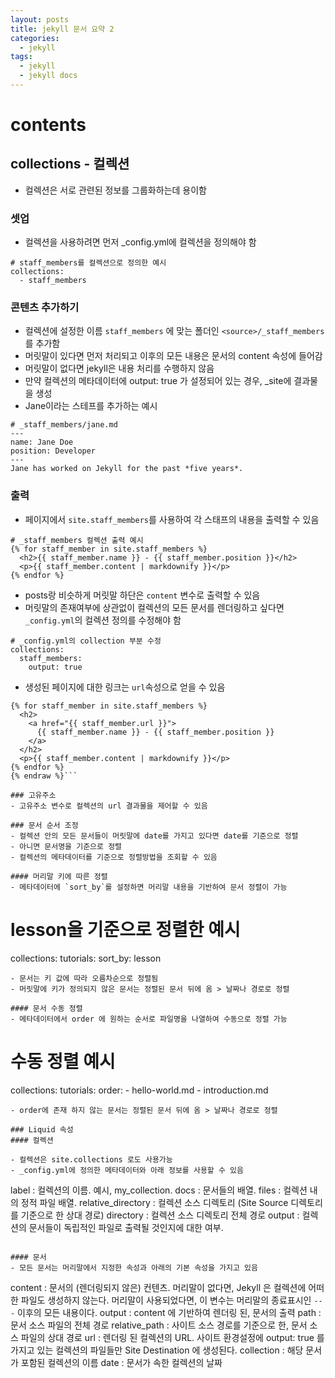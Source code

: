 ```yaml
---
layout: posts
title: jekyll 문서 요약 2
categories: 
  - jekyll
tags: 
  - jekyll
  - jekyll docs
---
```

# contents
## collections - 컬렉션
- 컬렉션은 서로 관련된 정보를 그룹화하는데 용이함
### 셋업
- 컬렉션을 사용하려면 먼저 _config.yml에 컬렉션을 정의해야 함

```
# staff_members를 컬렉션으로 정의한 예시
collections:
  - staff_members
```
### 콘텐츠 추가하기
- 컬렉션에 설정한 이름 `staff_members` 에 맞는 폴더인 `<source>/_staff_members` 를 추가함
- 머릿말이 있다면 먼저 처리되고 이후의 모든 내용은 문서의 content 속성에 들어감
- 머릿말이 없다면 jekyll은 내용 처리를 수행하지 않음
- 만약 컬렉션의 메타데이터에 output: true 가 설정되어 있는 경우, _site에 결과물을 생성
- Jane이라는 스테프를 추가하는 예시
```
# _staff_members/jane.md
---
name: Jane Doe
position: Developer
---
Jane has worked on Jekyll for the past *five years*.
```

### 출력
- 페이지에서 `site.staff_members`를 사용하여 각 스태프의 내용을 출력할 수 있음

```
# _staff_members 컬렉션 출력 예시
{% for staff_member in site.staff_members %}
  <h2>{{ staff_member.name }} - {{ staff_member.position }}</h2>
  <p>{{ staff_member.content | markdownify }}</p>
{% endfor %}
```
- posts랑 비슷하게 머릿말 하단은 `content` 변수로 출력할 수 있음
- 머릿말의 존재여부에 상관없이 컬렉션의 모든 문서를 렌더링하고 싶다면 `_config.yml`의 컬렉션 정의를 수정해야 함

```
# _config.yml의 collection 부분 수정
collections:
  staff_members:
    output: true
```
- 생성된 페이지에 대한 링크는 `url`속성으로 얻을 수 있음

```{% raw %}
{% for staff_member in site.staff_members %}
  <h2>
    <a href="{{ staff_member.url }}">
      {{ staff_member.name }} - {{ staff_member.position }}
    </a>
  </h2>
  <p>{{ staff_member.content | markdownify }}</p>
{% endfor %}
{% endraw %}```

### 고유주소
- 고유주소 변수로 컬렉션의 url 결과물을 제어할 수 있음

### 문서 순서 조정
- 컬렉션 안의 모든 문서들이 머릿말에 date를 가지고 있다면 date를 기준으로 정렬
- 아니면 문서명을 기준으로 정렬
- 컬렉션의 메타데이터를 기준으로 정렬방법을 조회할 수 있음

#### 머리말 키에 따른 정렬
- 메타데이터에 `sort_by`를 설정하면 머리말 내용을 기반하여 문서 정렬이 가능
```
# lesson을 기준으로 정렬한 예시
collections:
  tutorials:
    sort_by: lesson
```
- 문서는 키 값에 따라 오름차순으로 정렬됨
- 머릿말에 키가 정의되지 않은 문서는 정렬된 문서 뒤에 옴 > 날짜나 경로로 정렬

#### 문서 수동 정렬
- 메타데이터에서 order 에 원하는 순서로 파일명을 나열하여 수동으로 정렬 가능
```
# 수동 정렬 예시
collections:
  tutorials:
    order:
      - hello-world.md
      - introduction.md
```
- order에 존재 하지 않는 문서는 정렬된 문서 뒤에 옴 > 날짜나 경로로 정렬

### Liquid 속성
#### 컬렉션

- 컬렉션은 site.collections 로도 사용가능
- _config.yml에 정의한 메타데이터와 아래 정보를 사용할 수 있음
```
label : 컬렉션의 이름. 예시, my_collection.
docs : 문서들의 배열.
files : 컬렉션 내의 정적 파일 배열.
relative_directory : 컬렉션 소스 디렉토리 (Site Source 디렉토리를 기준으로 한 상대 경로)
directory : 컬렉션 소스 디렉토리 전체 경로
output : 컬렉션의 문서들이 독립적인 파일로 출력될 것인지에 대한 여부.
```

#### 문서
- 모든 문서는 머리말에서 지정한 속성과 아래의 기본 속성을 가지고 있음

```
content : 문서의 (렌더링되지 않은) 컨텐츠. 머리말이 없다면, Jekyll 은 컬렉션에 어떠한 파일도 생성하지 않는다. 머리말이 사용되었다면, 이 변수는 머리말의 종료표시인 `---` 이후의 모든 내용이다.
output : content 에 기반하여 렌더링 된, 문서의 출력
path : 문서 소스 파일의 전체 경로
relative_path : 사이트 소스 경로를 기준으로 한, 문서 소스 파일의 상대 경로
url : 렌더링 된 컬렉션의 URL. 사이트 환경설정에 output: true 를 가지고 있는 컬렉션의 파일들만 Site Destination 에 생성된다.
collection : 해당 문서가 포함된 컬렉션의 이름
date : 문서가 속한 컬렉션의 날짜
```
